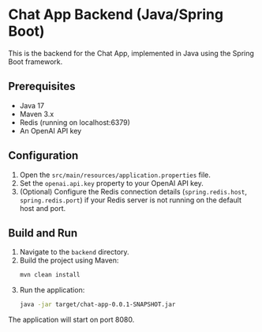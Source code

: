 # Chat App Backend (Java/Spring Boot)

This is the backend for the Chat App, implemented in Java using the Spring Boot framework.

## Prerequisites

- Java 17
- Maven 3.x
- Redis (running on localhost:6379)
- An OpenAI API key

## Configuration

1.  Open the `src/main/resources/application.properties` file.
2.  Set the `openai.api.key` property to your OpenAI API key.
3.  (Optional) Configure the Redis connection details (`spring.redis.host`, `spring.redis.port`) if your Redis server is not running on the default host and port.

## Build and Run

1.  Navigate to the `backend` directory.
2.  Build the project using Maven:
    ```sh
    mvn clean install
    ```
3.  Run the application:
    ```sh
    java -jar target/chat-app-0.0.1-SNAPSHOT.jar
    ```

The application will start on port 8080.
